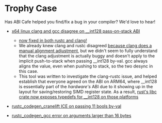 # Trophy Case

Has ABI Cafe helped you find/fix a bug in your compiler? We'd love to hear!

* [x64 linux clang and gcc disagree on __int128 pass-on-stack ABI](https://github.com/rust-lang/rust/issues/54341#issuecomment-1064729606)
  * [now fixed in both rustc and clang!](https://blog.rust-lang.org/2024/03/30/i128-layout-update.html)
  * We already knew clang and rustc disagreed [because clang does a manual alignment adjustment](https://reviews.llvm.org/D28990), but we didn't seem to fully understand that the clang adjustment is actually buggy and doesn't apply to the implicit push-to-stack when passing __int128 by-val. gcc always aligns the value, even when pushing to stack, so the two desync in this case.
  * This tool was written to investigate the clang-rustc issue, and helped establish that everyone agreed on the ABI on ARM64, where __int128 is essentially part of the *hardware's* ABI due to it showing up in the layout for saving/restoring SIMD register state. As a result, [rust's libc crate now exposes typedefs for __int128 on those platforms](https://github.com/rust-lang/libc/pull/2719)

* [rustc_codegen_cranelift ICE on passing 11 bools by-val](https://github.com/rust-lang/rustc_codegen_cranelift/issues/1234)

* [rustc_codegen_gcc error on arguments larger than 16 bytes](https://github.com/rust-lang/rustc_codegen_gcc/issues/711)
